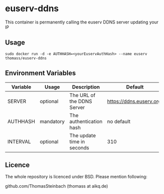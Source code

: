 euserv-ddns
===========

This container is permanently calling the euserv DDNS server updating your IP

Usage
-----

```
sudo docker run -d -e AUTHHASH=<yourEuservAuthHash> --name euserv thomass/euserv-ddns
```

Environment Variables
---------------------

| Variable | Usage     | Description                | Default                  |
|----------|-----------|----------------------------|--------------------------|
| SERVER   | optional  | The URL of the DDNS Server | https://ddns.euserv.org' |
| AUTHHASH | mandatory | The authentication hash    | no default               |
| INTERVAL | optional  | The update time in seconds | 310                      |

Licence
-------

The whole repository is licenced under BSD. Please mention following:

github.com/ThomasSteinbach (thomass at aikq.de)

